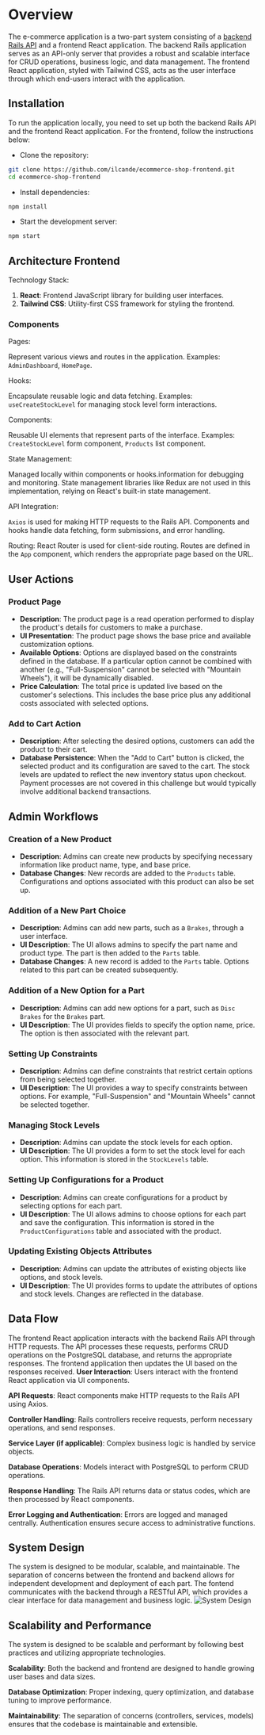 # Overview

The e-commerce application is a two-part system consisting of a [backend Rails API](https://github.com/ilcande/ecommerce-shop-backend) and a frontend React application. The backend Rails application serves as an API-only server that provides a robust and scalable interface for CRUD operations, business logic, and data management. The frontend React application, styled with Tailwind CSS, acts as the user interface through which end-users interact with the application.

## Installation

To run the application locally, you need to set up both the backend Rails API and the frontend React application.
For the frontend, follow the instructions below:

- Clone the repository:

```bash
git clone https://github.com/ilcande/ecommerce-shop-frontend.git
cd ecommerce-shop-frontend
```

- Install dependencies:

```bash
npm install
```

- Start the development server:

```bash
npm start
```

## Architecture Frontend

Technology Stack:

  1. **React**: Frontend JavaScript library for building user interfaces.
  2. **Tailwind CSS**: Utility-first CSS framework for styling the frontend.

### Components

  Pages:

  Represent various views and routes in the application.
  Examples: `AdminDashboard`, `HomePage`.

  Hooks:

  Encapsulate reusable logic and data fetching.
  Examples: `useCreateStockLevel` for managing stock level form interactions.

  Components:

  Reusable UI elements that represent parts of the interface.
  Examples: `CreateStockLevel` form component, `Products` list component.

  State Management:

  Managed locally within components or hooks.information for debugging and monitoring.
  State management libraries like Redux are not used in this implementation, relying on React's built-in state management.

  API Integration:

  `Axios` is used for making HTTP requests to the Rails API.
  Components and hooks handle data fetching, form submissions, and error handling.

  Routing:
    React Router is used for client-side routing.
    Routes are defined in the `App` component, which renders the appropriate page based on the URL.

## User Actions

### Product Page

- **Description**: The product page is a read operation performed to display the product's details for customers to make a purchase.
- **UI Presentation**: The product page shows the base price and available customization options.
- **Available Options**: Options are displayed based on the constraints defined in the database. If a particular option cannot be combined with another (e.g., "Full-Suspension" cannot be selected with "Mountain Wheels"), it will be dynamically disabled.
- **Price Calculation**: The total price is updated live based on the customer's selections. This includes the base price plus any additional costs associated with selected options.

### Add to Cart Action

- **Description**: After selecting the desired options, customers can add the product to their cart.
- **Database Persistence**: When the "Add to Cart" button is clicked, the selected product and its configuration are saved to the cart. The stock levels are updated to reflect the new inventory status upon checkout. Payment processes are not covered in this challenge but would typically involve additional backend transactions.

## Admin Workflows

### Creation of a New Product

- **Description**: Admins can create new products by specifying necessary information like product name, type, and base price.
- **Database Changes**: New records are added to the `Products` table. Configurations and options associated with this product can also be set up.

### Addition of a New Part Choice

- **Description**: Admins can add new parts, such as a `Brakes`, through a user interface.
- **UI Description**: The UI allows admins to specify the part name and product type. The part is then added to the `Parts` table.
- **Database Changes**: A new record is added to the `Parts` table. Options related to this part can be created subsequently.

### Addition of a New Option for a Part

- **Description**: Admins can add new options for a part, such as `Disc Brakes` for the `Brakes` part.
- **UI Description**: The UI provides fields to specify the option name, price. The option is then associated with the relevant part.

### Setting Up Constraints

- **Description**: Admins can define constraints that restrict certain options from being selected together.
- **UI Description**: The UI provides a way to specify constraints between options. For example, "Full-Suspension" and "Mountain Wheels" cannot be selected together.

### Managing Stock Levels

- **Description**: Admins can update the stock levels for each option.
- **UI Description**: The UI provides a form to set the stock level for each option. This information is stored in the `StockLevels` table.

### Setting Up Configurations for a Product

- **Description**: Admins can create configurations for a product by selecting options for each part.
- **UI Description**: The UI allows admins to choose options for each part and save the configuration. This information is stored in the `ProductConfigurations` table and associated with the product.

### Updating Existing Objects Attributes

- **Description**: Admins can update the attributes of existing objects like options, and stock levels.
- **UI Description**: The UI provides forms to update the attributes of options and stock levels. Changes are reflected in the database.

## Data Flow

The frontend React application interacts with the backend Rails API through HTTP requests. The API processes these requests, performs CRUD operations on the PostgreSQL database, and returns the appropriate responses. The frontend application then updates the UI based on the responses received.
  **User Interaction**:
  Users interact with the frontend React application via UI components.

  **API Requests**:
  React components make HTTP requests to the Rails API using Axios.

  **Controller Handling**:
    Rails controllers receive requests, perform necessary operations, and send responses.

  **Service Layer (if applicable)**:
    Complex business logic is handled by service objects.

  **Database Operations**:
    Models interact with PostgreSQL to perform CRUD operations.

  **Response Handling**:
    The Rails API returns data or status codes, which are then processed by React components.
  
  **Error Logging and Authentication**:
    Errors are logged and managed centrally.
    Authentication ensures secure access to administrative functions.

## System Design

The system is designed to be modular, scalable, and maintainable. The separation of concerns between the frontend and backend allows for independent development and deployment of each part. The fontend communicates with the backend through a RESTful API, which provides a clear interface for data management and business logic.
![System Design](system-design.png)

## Scalability and Performance

The system is designed to be scalable and performant by following best practices and utilizing appropriate technologies.

  **Scalability**:
    Both the backend and frontend are designed to handle growing user bases and data sizes.

  **Database Optimization**:
    Proper indexing, query optimization, and database tuning to improve performance.

  **Maintainability**:
    The separation of concerns (controllers, services, models) ensures that the codebase is maintainable and extensible.
